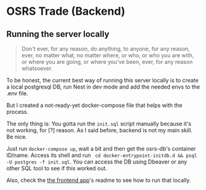 # OSRS Trade (Backend)

## Running the server locally
> Don't ever, for any reason, do anything, to anyone, for any reason, ever, no matter what, no matter where, or who, or who you are with, or where you are going, or where you've been, ever, for any reason whatsoever.

To be honest, the current best way of running this server locally is to create a local postgresql DB, run Nest in dev mode and add the needed envs to the .env file.

But I created a not-ready-yet docker-compose file that helps with the process.

The only thing is: You gotta run the `init.sql` script manually because it's not working, for [?] reason. As I said before, backend is not my main skill. Be nice.

Just run `docker-compose up`, wait a bit and then get the osrs-db's container ID/name. Access its shell and run ` cd docker-entrypoint-initdb.d && psql -U postgres -f init.sql`. You can access the DB using Dbeaver or any other SQL tool to see if this worked out.


Also, check the [the frontend app](https://github.com/nickojs/osrs-web3-trade)'s readme to see how to run that locally.

